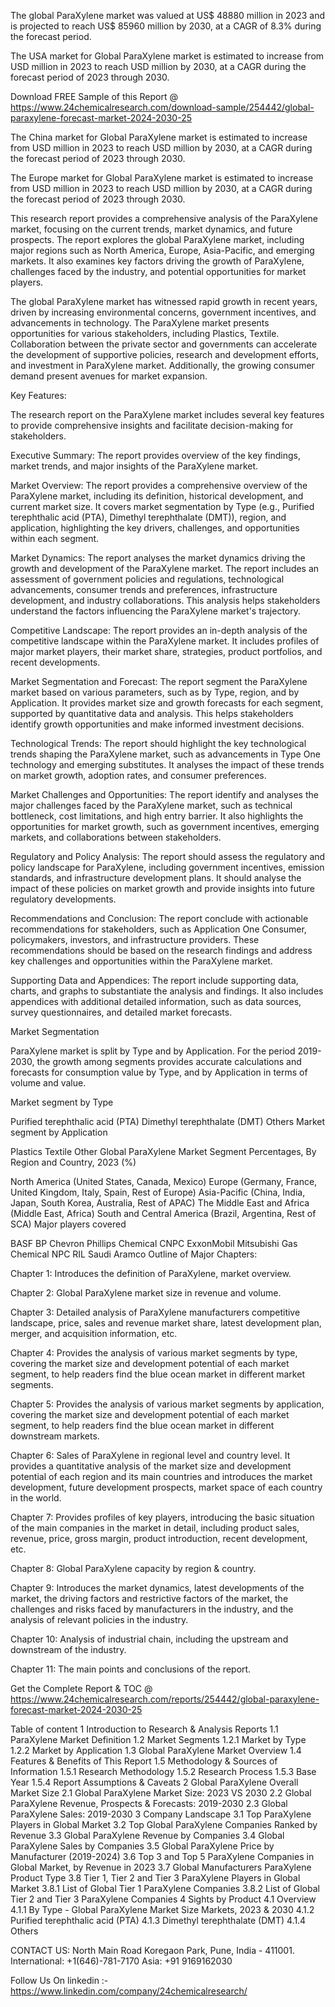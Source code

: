 The global ParaXylene market was valued at US$ 48880 million in 2023 and is projected to reach US$ 85960 million by 2030, at a CAGR of 8.3% during the forecast period.

The USA market for Global ParaXylene  market is estimated to increase from USD million in 2023 to reach USD million by 2030, at a CAGR during the forecast period of 2023 through 2030.

Download FREE Sample of this Report @ https://www.24chemicalresearch.com/download-sample/254442/global-paraxylene-forecast-market-2024-2030-25

The China market for Global ParaXylene market is estimated to increase from USD million in 2023 to reach USD million by 2030, at a CAGR during the forecast period of 2023 through 2030.

The Europe market for Global ParaXylene  market is estimated to increase from USD million in 2023 to reach USD million by 2030, at a CAGR during the forecast period of 2023 through 2030.

This research report provides a comprehensive analysis of the ParaXylene market, focusing on the current trends, market dynamics, and future prospects. The report explores the global ParaXylene market, including major regions such as North America, Europe, Asia-Pacific, and emerging markets. It also examines key factors driving the growth of ParaXylene, challenges faced by the industry, and potential opportunities for market players.

The global ParaXylene market has witnessed rapid growth in recent years, driven by increasing environmental concerns, government incentives, and advancements in technology. The ParaXylene market presents opportunities for various stakeholders, including Plastics, Textile. Collaboration between the private sector and governments can accelerate the development of supportive policies, research and development efforts, and investment in ParaXylene market. Additionally, the growing consumer demand present avenues for market expansion.

Key Features:

The research report on the ParaXylene market includes several key features to provide comprehensive insights and facilitate decision-making for stakeholders.

Executive Summary: The report provides overview of the key findings, market trends, and major insights of the ParaXylene market.

Market Overview: The report provides a comprehensive overview of the ParaXylene market, including its definition, historical development, and current market size. It covers market segmentation by Type (e.g., Purified terephthalic acid (PTA), Dimethyl terephthalate (DMT)), region, and application, highlighting the key drivers, challenges, and opportunities within each segment.

Market Dynamics: The report analyses the market dynamics driving the growth and development of the ParaXylene market. The report includes an assessment of government policies and regulations, technological advancements, consumer trends and preferences, infrastructure development, and industry collaborations. This analysis helps stakeholders understand the factors influencing the ParaXylene market's trajectory.

Competitive Landscape: The report provides an in-depth analysis of the competitive landscape within the ParaXylene market. It includes profiles of major market players, their market share, strategies, product portfolios, and recent developments.

Market Segmentation and Forecast: The report segment the ParaXylene market based on various parameters, such as by Type, region, and by Application. It provides market size and growth forecasts for each segment, supported by quantitative data and analysis. This helps stakeholders identify growth opportunities and make informed investment decisions.

Technological Trends: The report should highlight the key technological trends shaping the ParaXylene market, such as advancements in Type One technology and emerging substitutes. It analyses the impact of these trends on market growth, adoption rates, and consumer preferences.

Market Challenges and Opportunities: The report identify and analyses the major challenges faced by the ParaXylene market, such as technical bottleneck, cost limitations, and high entry barrier. It also highlights the opportunities for market growth, such as government incentives, emerging markets, and collaborations between stakeholders.

Regulatory and Policy Analysis: The report should assess the regulatory and policy landscape for ParaXylene, including government incentives, emission standards, and infrastructure development plans. It should analyse the impact of these policies on market growth and provide insights into future regulatory developments.

Recommendations and Conclusion: The report conclude with actionable recommendations for stakeholders, such as Application One Consumer, policymakers, investors, and infrastructure providers. These recommendations should be based on the research findings and address key challenges and opportunities within the ParaXylene market.

Supporting Data and Appendices: The report include supporting data, charts, and graphs to substantiate the analysis and findings. It also includes appendices with additional detailed information, such as data sources, survey questionnaires, and detailed market forecasts.

Market Segmentation

ParaXylene market is split by Type and by Application. For the period 2019-2030, the growth among segments provides accurate calculations and forecasts for consumption value by Type, and by Application in terms of volume and value.

Market segment by Type

Purified terephthalic acid (PTA)
Dimethyl terephthalate (DMT)
Others
Market segment by Application

Plastics
Textile
Other
Global ParaXylene Market Segment Percentages, By Region and Country, 2023 (%)

North America (United States, Canada, Mexico)
Europe (Germany, France, United Kingdom, Italy, Spain, Rest of Europe)
Asia-Pacific (China, India, Japan, South Korea, Australia, Rest of APAC)
The Middle East and Africa (Middle East, Africa)
South and Central America (Brazil, Argentina, Rest of SCA)
Major players covered

BASF
BP
Chevron Phillips Chemical
CNPC
ExxonMobil
Mitsubishi Gas Chemical
NPC
RIL
Saudi Aramco
Outline of Major Chapters:

Chapter 1: Introduces the definition of ParaXylene, market overview.

Chapter 2: Global ParaXylene market size in revenue and volume.

Chapter 3: Detailed analysis of ParaXylene manufacturers competitive landscape, price, sales and revenue market share, latest development plan, merger, and acquisition information, etc.

Chapter 4: Provides the analysis of various market segments by type, covering the market size and development potential of each market segment, to help readers find the blue ocean market in different market segments.

Chapter 5: Provides the analysis of various market segments by application, covering the market size and development potential of each market segment, to help readers find the blue ocean market in different downstream markets.

Chapter 6: Sales of ParaXylene in regional level and country level. It provides a quantitative analysis of the market size and development potential of each region and its main countries and introduces the market development, future development prospects, market space of each country in the world.

Chapter 7: Provides profiles of key players, introducing the basic situation of the main companies in the market in detail, including product sales, revenue, price, gross margin, product introduction, recent development, etc.

Chapter 8: Global ParaXylene capacity by region & country.

Chapter 9: Introduces the market dynamics, latest developments of the market, the driving factors and restrictive factors of the market, the challenges and risks faced by manufacturers in the industry, and the analysis of relevant policies in the industry.

Chapter 10: Analysis of industrial chain, including the upstream and downstream of the industry.

Chapter 11: The main points and conclusions of the report.

Get the Complete Report & TOC @ https://www.24chemicalresearch.com/reports/254442/global-paraxylene-forecast-market-2024-2030-25

Table of content
1 Introduction to Research & Analysis Reports
1.1 ParaXylene Market Definition
1.2 Market Segments
1.2.1 Market by Type
1.2.2 Market by Application
1.3 Global ParaXylene Market Overview
1.4 Features & Benefits of This Report
1.5 Methodology & Sources of Information
1.5.1 Research Methodology
1.5.2 Research Process
1.5.3 Base Year
1.5.4 Report Assumptions & Caveats
2 Global ParaXylene Overall Market Size
2.1 Global ParaXylene Market Size: 2023 VS 2030
2.2 Global ParaXylene Revenue, Prospects & Forecasts: 2019-2030
2.3 Global ParaXylene Sales: 2019-2030
3 Company Landscape
3.1 Top ParaXylene Players in Global Market
3.2 Top Global ParaXylene Companies Ranked by Revenue
3.3 Global ParaXylene Revenue by Companies
3.4 Global ParaXylene Sales by Companies
3.5 Global ParaXylene Price by Manufacturer (2019-2024)
3.6 Top 3 and Top 5 ParaXylene Companies in Global Market, by Revenue in 2023
3.7 Global Manufacturers ParaXylene Product Type
3.8 Tier 1, Tier 2 and Tier 3 ParaXylene Players in Global Market
3.8.1 List of Global Tier 1 ParaXylene Companies
3.8.2 List of Global Tier 2 and Tier 3 ParaXylene Companies
4 Sights by Product
4.1 Overview
4.1.1 By Type - Global ParaXylene Market Size Markets, 2023 & 2030
4.1.2 Purified terephthalic acid (PTA)
4.1.3 Dimethyl terephthalate (DMT)
4.1.4 Others

CONTACT US:
North Main Road Koregaon Park, Pune, India - 411001.
International: +1(646)-781-7170
Asia: +91 9169162030

Follow Us On linkedin :- https://www.linkedin.com/company/24chemicalresearch/
